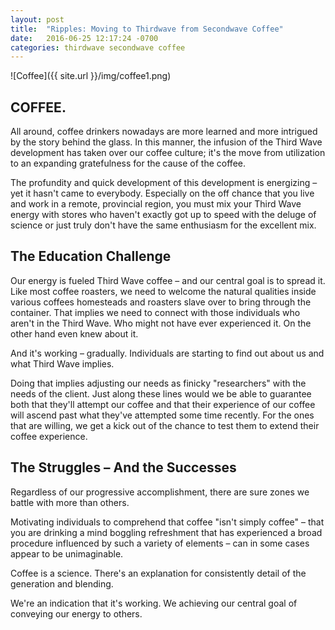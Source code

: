 ```yaml
---
layout: post
title:  "Ripples: Moving to Thirdwave from Secondwave Coffee"
date:   2016-06-25 12:17:24 -0700
categories: thirdwave secondwave coffee
---
```


![Coffee]({{ site.url }}/img/coffee1.png)

## COFFEE. ##
 

All around, coffee drinkers nowadays are more learned and more intrigued by the story behind the glass. In this manner, the infusion of the Third Wave development has taken over our coffee culture; it's the move from utilization to an expanding gratefulness for the cause of the coffee. 

The profundity and quick development of this development is energizing – yet it hasn't came to everybody. Especially on the off chance that you live and work in a remote, provincial region, you must mix your Third Wave energy with stores who haven't exactly got up to speed with the deluge of science or just truly don't have the same enthusiasm for the excellent mix. 


## The Education Challenge ##

Our energy is fueled Third Wave coffee – and our central goal is to spread it. Like most coffee roasters, we need to welcome the natural qualities inside various coffees homesteads and roasters slave over to bring through the container. That implies we need to connect with those individuals who aren't in the Third Wave. Who might not have ever experienced it. On the other hand even knew about it. 


And it's working – gradually. Individuals are starting to find out about us and what Third Wave implies. 

Doing that implies adjusting our needs as finicky "researchers" with the needs of the client. Just along these lines would we be able to guarantee both that they'll attempt our coffee and that their experience of our coffee will ascend past what they've attempted some time recently. For the ones that are willing, we get a kick out of the chance to test them to extend their coffee experience. 

## The Struggles – And the Successes ##

Regardless of our progressive accomplishment, there are sure zones we battle with more than others. 

Motivating individuals to comprehend that coffee "isn't simply coffee" – that you are drinking a mind boggling refreshment that has experienced a broad procedure influenced by such a variety of elements – can in some cases appear to be unimaginable. 


Coffee is a science. There's an explanation for consistently detail of the generation and blending. 


We're an indication that it's working. We achieving our central goal of conveying our energy to others.